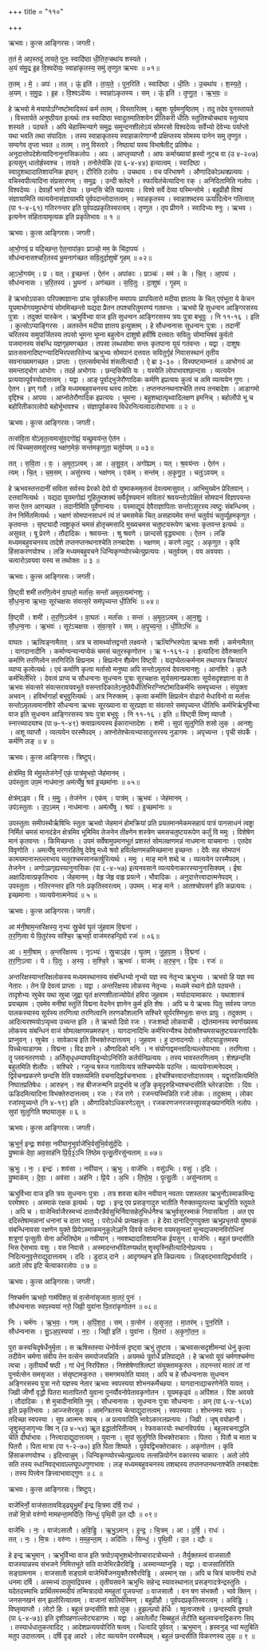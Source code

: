 +++
title = "११०"

+++


ऋभवः। कुत्स आङ्गिरसः। जगती।

त॒तं मे॒ अप॒स्तदु॑ तायते॒ पुनः॒ स्वादि॑ष्ठा धी॒तिरु॒चथा॑य शस्यते ।  
अ॒यं स॑मु॒द्र इ॒ह वि॒श्वदे॑व्यः॒ स्वाहा॑कृतस्य॒ समु॑ तृप्णुत ऋभवः ॥ ०१॥

त॒तम् । मे॒ । अपः॑ । तत् । ऊं॒ इति॑ । ता॒य॒ते॒ । पुन॒रिति॑ । स्वादि॑ष्ठा । धी॒तिः । उ॒चथा॑य । श॒स्य॒ते॒ ।  
अ॒यम् । स॒मु॒द्रः । इ॒ह । वि॒श्वऽदे॑व्यः । स्वाहा॑ऽकृतस्य । सम् । ऊं॒ इति॑ । तृ॒प्णु॒त॒ । ऋ॒भ॒वः॒ ॥

हे ऋभवो मे मयापोऽग्निष्टोमादिरूपं कर्म ततम् । विस्तारितम् । बहुशः पूर्वमनुष्ठितम् । तदु तदेव पुनस्तायते । विस्तार्यते अनुष्ठीयत इत्यर्थः तत्र स्वादिष्ठा स्वादुतमातिशयेन प्रीतिकरी धीतिः स्तुतिश्चोचथाय स्तुत्याय शस्यते । पठ्यते । अपि चेहास्मिन्यागे समुद्रः समुन्दनशीलोऽयं सोमरसो विश्वदेव्यः सर्वेभ्यो देवेभ्यः पर्याप्तो यथा भवति तथा संपादितः । तस्य स्वाहाकृतस्य स्वाहाकारेणाग्नौ प्रक्षिप्तस्य सोमस्य पानेन समु तृप्णुत । सम्यगेव तृप्ता भवत ॥ ततम् । तनु विस्तारे । निष्ठायां यस्य विभाषेतीट् प्रतिषेधः । अनुदात्तोपदेशेत्यादिनानुनासिकलोपः । अपः । आप्लृव्याप्तौ । आपः कर्माख्यायां ह्रस्वो नुट्च वा (उ ४-२०७) इत्यसुन् धातोर्ह्रस्वश्च । तायते । तनोतेर्यकि (पा ६-४-४४) इत्यात्वम् । स्वादिष्ठा । स्वादुशब्दादातिशायनिक इष्ठन् । टीरिति टलोपः । उचथाय । वच परिभाषणे । औणादिकोऽथक्प्रत्ययः । वचिस्वपीत्यादिना संप्रसारणम् । समुद्रः । उन्दी क्लेदने । स्फायितंचेत्यादिना रक् । अनिदितामिति नलोपः । विश्वदेव्यः । देवार्हो भागो देव्यः । छन्दसि चेति यप्रत्ययः । विश्वे सर्वे देव्या यस्मिन्सोमे । बहुव्रीहौ विश्वं संज्ञायामिति व्यत्ययेनासंज्ञायामपि पूर्वपदान्तोदात्तत्वम् । स्वाहकृतस्य । स्वाहाशब्दस्य ऊर्यादित्वेन गतित्वात् (पा १-४-६१) गतिरनन्तर इति पूर्वपदप्रकृतिस्वरत्वम् । तृप्णुत । तृप प्रीणने । स्वादिभ्यः श्नुः । ऋभव । इत्यनेन संहितायामृत्यक इति प्रकृतिभावः ॥ १ ॥

ऋभवः। कुत्स आङ्गिरसः। जगती।

आ॒भो॒गयं॒ प्र यदि॒च्छन्त॒ ऐत॒नापा॑काः॒ प्राञ्चो॒ मम॒ के चि॑दा॒पयः॑ ।  
सौध॑न्वनासश्चरि॒तस्य॑ भू॒मनाग॑च्छत सवि॒तुर्दा॒शुषो॑ गृ॒हम् ॥ ०२॥

आ॒ऽभो॒गय॑म् । प्र । यत् । इ॒च्छन्तः॑ । ऐत॑न । अपा॑काः । प्राञ्चः॑ । मम॑ । के । चि॒त् । आ॒पयः॑ ।  
सौध॑न्वनासः । च॒रि॒तस्य॑ । भू॒मना॑ । अग॑च्छत । स॒वि॒तुः । दा॒शुषः॑ । गृ॒हम् ॥

हे ऋभवोऽपाकाः परिपक्वज्ञानाः प्रांचः पूर्वकालीना ममापयः प्रापयितारो मदीया ज्ञातयः के चित् एवंभूता ये केचन यूयमाभोगयमुपभोग्यं सोममिच्छन्तो यद्यदा प्रैतन तपश्चरितुमरण्यं गतवन्तः । ऋभवो हि सुधन्वन आङ्गिरसस्य पुत्राः । तदुक्तं यास्केन । ऋभुर्विभ्वा वाज इति सुधन्वन आङ्गिरसस्य त्रयः पुत्रा बभूवुः । नि ११-१६ । इति । कुत्सोऽप्याङ्गिरसः । अतस्तेन मदीया ज्ञातय इत्युक्तम् । हे सौधन्वनासः सुधन्वनः पुत्राः । तदानीं चरितस्य समुपार्जितस्य तपसो भूमना भूम्ना बहुत्वेन दाशुषो हवींषि दत्तवतः सवितुः सोमाभिषवं कुर्वतो यजमानस्य संबन्धि यज्ञगृहमगच्छत । तपसा लब्धसोमाः सन्तः कृतपाना यूयं गतंवन्तः । यद्वा । दाशुषः प्रातःसवनादिष्टग्न्यादिभिरपसारितेभ्य ऋभुभ्यः सोमपानं दत्तवतः सवितुर्गृहं निवासस्थानं तृतीय सवनाख्यमगच्छत । प्राप्ताः । एतत्सर्वमार्भवं शंसतीत्यादौ । ऐ ब्रा ३-३० । विस्पष्टमाम्नातं ॥ आभोगयं आ समन्ताद्भोग आभोगः । तदर्ह अभोगयः । छन्दसिचेति यः । यस्येति लोपाभावश्छान्दसः । व्यत्ययेन प्रत्ययात्पूर्वस्योदात्तत्वम् । यद्वा । आङ् पूर्वाद्भुजेरौणादिकः कर्मणि इप्रत्ययः कुत्वं च अमि व्यत्ययेन गुणः । ऐतन । इण् गतौ । लङि मध्यमबहुवचनस्य थस्य तादेशः । तप्तनप्तनथनाश्चेति तस्य तनबादेशः । आडागमो वृद्दिश्च । आपयः । आप्नोतेरौणादिक इप्रत्ययः । भूमना । बहुशब्दात्पृथ्वादिलक्षण इमनिच् । बहोर्लोपो भू च बहोरितीकारलोपो बहोर्भूभावश्च । संज्ञापूर्वकस्य विधेरनित्यत्वादलोपाभावः ॥ २ ॥

ऋभवः। कुत्स आङ्गिरसः। जगती।

तत्स॑वि॒ता वो॑ऽमृत॒त्वमासु॑व॒दगो॑ह्यं॒ यच्छ्र॒वय॑न्त॒ ऐत॑न ।  
त्यं चि॑च्चम॒समसु॑रस्य॒ भक्ष॑ण॒मेकं॒ सन्त॑मकृणुता॒ चतु॑र्वयम् ॥ ०३॥

तत् । स॒वि॒ता । वः॒ । अ॒मृ॒त॒ऽत्वम् । आ । अ॒सु॒व॒त् । अगो॑ह्यम् । यत् । श्र॒वय॑न्तः । ऐत॑न ।  
त्यम् । चि॒त् । च॒म॒सम् । असु॑रस्य । भक्ष॑णम् । एक॑म् । सन्त॑म् । अ॒कृ॒णु॒त॒ । चतुः॑ऽवयम् ॥

हे ऋभवस्तत्तदानीं सविता सर्वस्य प्रेरको देवो वो युष्माकममृतत्वं देवत्वमासुवत् । आभिमुख्येन प्रेरितवान् । दत्तवानित्यर्थः । यद्यदा यूयमगोह्यं गूहितुमशक्यं सर्वैर्दृश्यमानं सवितारं श्रवयन्तोऽपेक्षितं सोमपानं विज्ञापयन्तः सन्त ऐतन आगच्छत । तदानीमिति पूर्वेणान्वयः । यस्माद्यूयं देवैराज्ञापिताः सन्तोऽसुरस्य त्वष्टुः संबन्धिनम् । तेन निर्मितमित्यर्थः । भक्षणं सोमपानसाधनं त्यं तं चमसमेकं चित् असहायमेव सन्तं चतुर्वयं चतुर्व्यूहमकृणुत । कृतवन्तः । सृष्ट्यादौ त्वष्ट्राकृतं चमसं होतृचमसादि मुख्यचमस चतुष्टयरूपेण ऋभवः कृतवन्त इत्यर्थः ॥ असुवत् । षू प्रेरणे । तौदादिकः । श्रवयन्तः । श्रु श्रवणे । छान्दसो वृद्ध्यभावः । ऐतन । लङि मध्यमबहुवचनस्य तादेशे तप्तनप्तनथनाश्चेति तनबादेशः । भक्षणम् । करणे ल्युट् । अकृणुत । कृवि हिंसाकरणयोश्च । लङि मध्यमबहुवचने धिन्विकृण्व्योरच्चेत्युप्रत्ययः । चतुर्वयम् । वय अवयवाः । चत्वारोऽवयवा यस्य स तथोक्तः ॥ ३ ॥

ऋभवः। कुत्स आङ्गिरसः। जगती।

वि॒ष्ट्वी शमी॑ तरणि॒त्वेन॑ वा॒घतो॒ मर्ता॑सः॒ सन्तो॑ अमृत॒त्वमा॑नशुः ।  
सौ॒ध॒न्व॒ना ऋ॒भवः॒ सूर॑चक्षसः संवत्स॒रे सम॑पृच्यन्त धी॒तिभिः॑ ॥ ०४॥

वि॒ष्ट्वी । शमी॑ । त॒र॒णि॒ऽत्वेन॑ । वा॒घतः॑ । मर्ता॑सः । सन्तः॑ । अ॒मृ॒त॒ऽत्वम् । आ॒न॒शुः॒ ।  
सौ॒ध॒न्व॒नाः । ऋ॒भवः॑ । सूर॑ऽचक्षसः । सं॒व॒त्स॒रे । सम् । अ॒पृ॒च्य॒न्त॒ । धी॒तिऽभिः॑ ॥

वाघतः । ऋत्विङ्नामैतत् । अत्र च सामर्थ्यात्तद्वन्तो लक्ष्यन्ते । ऋत्विग्भिरुपेता ऋभवः शमी । कर्मनामैतत् । यागदानादीनि । कर्माण्यन्यान्यप्येकं चमसं चतुरस्कृणोतन । ऋ १-१६१-२ । इत्यादिना देवैरुक्तानि कर्माणि तरणित्वेन तरणिरिति क्षिप्रनाम । क्षिप्रत्वेन शैघ्र्येण विष्ट्वी । यद्यप्येतत्कर्मनाम तथाप्यत्र क्रियापरं व्याप्य कृत्वेत्यर्थः । एवं कर्माणि कृत्वा मर्तासो मनुष्या अपि सन्तोऽमृतत्वं देवत्वमानशुः । आनशिरे । कृतैः कर्मभिर्लेभिरे । देवत्वं प्राप्य च सौधन्वनाः सुधन्वनः पुत्राः सूरचक्षसः सूर्यसमानप्रकाशाः सूर्यसदृशज्ञाना वा ते ऋभवः संवत्सरे संवत्सरावयवभूते वसन्तादिकालेऽनुष्ठेयैर्धीतिभिरग्निष्टोमादिकर्मभिः समपृच्यन्त । संयुक्ता अभवन् । हविर्भागार्हा बभूवुरित्यर्थः । अत्र निरुक्तम् । कृत्वा कर्माणि क्षिप्रत्वेन वोढारो मेधाविनो वा मर्तासः सन्तोऽमृतत्वमानशिरे सौधन्वना ऋभवः सूरख्याना वा सूरप्रज्ञा वा संवत्सरे समपृच्यन्त धीतिभिः कर्मभिर्ऋभुर्विभ्वा वाज इति सुधन्वन आङ्गिरसस्य त्रयः पुत्रा बभूवुः । नि ११-१६ । इति ॥ विष्ट्वी विष्णृ व्याप्तौ । स्नात्त्व्यादयश्च (पा ७-१-४९) क्त्वाप्रत्ययस्य ईकारान्तादेशः । शमी । सुपां सुलुगिति शसो लुक् । आनशुः । अशू व्याप्तौ । व्यत्ययेन परस्मैपदम् । अश्नोतेश्चेत्यभ्यासादुत्तरस्य नुडागमः । अपृच्यन्त । पृची संपर्के । कर्मणि लङ् ॥ ४ ॥

ऋभवः। कुत्स आङ्गिरसः। त्रिष्टुप्।

क्षेत्र॑मिव॒ वि म॑मु॒स्तेज॑नेनँ॒ एकं॒ पात्र॑मृ॒भवो॒ जेह॑मानम् ।  
उप॑स्तुता उप॒मं नाध॑माना॒ अम॑र्त्येषु॒ श्रव॑ इ॒च्छमा॑नाः ॥ ०५॥

क्षेत्र॑म्ऽइव । वि । म॒मुः॒ । तेज॑नेन । एक॑म् । पात्र॑म् । ऋ॒भवः॑ । जेह॑मानम् ।  
उप॑ऽस्तुताः । उ॒प॒ऽमम् । नाध॑मानाः । अम॑र्त्येषु । श्रवः॑ । इ॒च्छमा॑नाः ॥

उपस्तुताः समीपस्थैर्ऋषिभिः स्तुता ऋभवो जेहमानं होमक्रियां प्रति प्रयतमानमेकमसहायं पात्रं पानसाधनं त्वष्ट्रा निर्मितं चमसं मानदंडेन क्षेत्रमिव भूमिमिव तेजनेन तीक्ष्णेन शस्त्रेण चमसचतुष्टयरूपेण कर्तुं वि ममुः । विशेषेण मानं कृतवन्तः । किमिच्छन्तः । उपमं सर्वेषामुपमानभूतं प्रशस्तं सोमलक्षणमन्नं नाधमाना याचमानाः । एतदेव विवृणोति । अमर्त्येषु मरणरहितेषु देवेषु मध्ये श्रवो हविर्लक्षणमन्नमिच्छमाना इच्छन्तः । देवैः सह सोमपानं कामयमानास्तल्लाभाय चतुरश्चमसानकार्षुरित्यर्थः । ममुः । माङ् माने शब्दे च । व्यत्ययेन परस्मैपदम् । तेजनेन । अणोऽप्रगृह्यस्यानुनासिकः (पा ८-४-५७) इत्यनवसाने व्यत्ययेनाकारस्यानुनासिक्यम् । ईषा अक्षादित्वात्प्रकृतिभावः । जेहमानम् । वेहृ जेहृ वाहृ प्रयत्ने । भौवादिकः । अनुदात्तेत्त्वादात्मनेपदम् । उपस्तुताः । गतिरनन्तर इति गतेः प्रकृतिस्वरत्वम् । उपमम् । माङ् माने । आतश्चोपसर्ग इति कप्रत्ययः । इच्छमानाः । व्यत्ययेनात्मनेपदं ॥ ५ ॥

ऋभवः। कुत्स आङ्गिरसः। जगती।

आ म॑नी॒षाम॒न्तरि॑क्षस्य॒ नृभ्यः॑ स्रु॒चेव॑ घृ॒तं जु॑हवाम वि॒द्मना॑ ।  
त॒र॒णि॒त्वा ये पि॒तुर॑स्य सश्चि॒र ऋ॒भवो॒ वाज॑मरुहन्दि॒वो रजः॑ ॥ ०६॥

आ । म॒नी॒षाम् । अ॒न्तरि॑क्षस्य । नृऽभ्यः॑ । स्रु॒चाऽइ॑व । घृ॒तम् । जु॒ह॒वा॒म॒ । वि॒द्मना॑ ।  
त॒र॒णि॒ऽत्वा । ये । पि॒तुः । अ॒स्य॒ । स॒श्चि॒रे । ऋ॒भवः॑ । वाज॑म् । अ॒रु॒ह॒न् । दि॒वः । रजः॑ ॥

अन्तरिक्षस्यान्तरिक्षलोकस्य मध्यमस्थानस्य संबन्धिभ्यो नृभ्यो यज्ञ स्य नेतृभ्य ऋभुभ्यः । ऋभवो हि यज्ञ स्य नेतारः । तेन हि देवत्वं प्राप्ताः । यद्वा । अन्तरिक्षस्य लोकस्य नेतृभ्यः । मध्यमे स्थाने ह्येते पठ्यन्ते । तादृशेभ्यः स्रुचेव यथा स्रुचा जुह्वा घृतं क्षरणशीलाज्योपेतं हविरा जुहवाम । मर्यादायामाकारः । यथाशास्त्रं प्रयच्छाम । एवमेव मनीषां स्तुतिं विद्मना वेदनेन ज्ञानेन कुर्म इति शेषः । अपि च ये ऋभवः पितुः सर्वस्य जगतः पालकस्यास्य सूर्यस्य तरणित्वा तरणित्वानि तरणकौशलानि सश्चिरे सूर्यरश्मिभूताः सन्तः प्रापुः । तदुक्तम् । आदित्यरश्मयोऽप्यृभव उच्यन्त इति । ते ऋभवो दिवो रजः । रजःशब्दो लोकवाची । द्योतमानस्य स्वर्गाख्यस्य लोकस्य संबन्धिनं वाजं सोमलक्षणमन्नमरुहन् । यागदानादिभिः कर्मभिरन्यैश्च देवोक्तैश्चमसचतुष्टयकरणादिकैः प्राप्नुवन् । स्रुचेव । सावेकाच इति विभक्तेरुदात्तत्वम् । जुहवाम । हु दानादनयोः । लोट्याडुत्तमस्य पिच्चेत्याडागमः । विद्मना । विद ज्ञाने । औणादिको मनिः । न संयोगाद्वमन्तादित्यल्लोपाभावः । तरणित्वा । तॄ प्लवनतरणयोः । अर्तिसृधृधम्यश्यवितॄभ्योऽनिरिति कर्तर्यनिप्रत्ययः । तस्य भावस्तरणित्वम् । शेश्छन्दसि बहुलमिति शेर्लोपः । सश्चिरे । ग्जुन्च षस्ज गतावित्यत्र सश्चिमप्येके पठन्ति । व्यत्ययेनात्मनेपदम् । द्विर्वचनप्रकरणे छन्दसि वेति वक्तव्यमिति वचनाद्द्विर्वचनाभावः । इरेचश्चित्त्वादन्तोदात्तत्वम् । यद्वृत्तान्नित्यमिति निघातप्रतिषेधः । आरुहन् । रुह बीजजन्मनि प्रादुर्भावे च लुङि कृमृदृरुहिभ्यश्चन्दसीति च्लेरङादेशः । दिवः । ऊडिदमित्यादिना विभक्तेरुदात्तत्वम् । रजः । रंज रागे । रजन्त्यस्मिन्निति रजो लोकः । तदुक्तम् । लोका रजांस्युच्यन्ते (नि ४-१९) इति । औणादिकोऽधिकरणेऽसुन् । रजकरणजनरजस्सूपसङ्ख्यानमिति नलोपः । सुपां सुलुगिति षष्ठ्यालुक् ॥ ६ ॥

ऋभवः। कुत्स आङ्गिरसः। जगती।

ऋ॒भुर्न॒ इन्द्रः॒ शव॑सा॒ नवी॑यानृ॒भुर्वाजे॑भि॒र्वसु॑भि॒र्वसु॑र्द॒दिः ।  
यु॒ष्माकं॑ देवा॒ अव॒साह॑नि प्रि॒ये॒३॒॑ऽभि ति॑ष्ठेम पृत्सु॒तीरसु॑न्वताम् ॥ ०७॥

ऋ॒भुः । नः॒ । इन्द्रः॑ । शव॑सा । नवी॑यान् । ऋ॒भुः । वाजे॑भिः । वसु॑ऽभिः । वसुः॑ । द॒दिः ।  
यु॒ष्माक॑म् । दे॒वाः॒ । अव॑सा । अह॑नि । प्रि॒ये । अ॒भि । ति॒ष्ठे॒म॒ । पृ॒त्सु॒तीः । असु॑न्वताम् ॥

ऋभुर्विभ्वा वाज इति त्रयः सुधन्वनः पुत्राः । तत्र शवसा बलेन नवीयान् नवतरः पशस्ततर ऋभुर्नोऽस्माकमिन्द्रः परमेश्वरः । अस्माकं रक्षक इत्यर्थः । यद्वा । इन्द्र एव प्रसङ्गादुरु भातीति नैरुक्तव्युत्पत्त्या ऋभुरिति स्तूयते । अपि च । वाजेभिर्वाजैरस्मभ्यं दातव्यैरन्नैर्वसुभिर्निवासहेतुभिर्धनैश्च ऋभुर्वसुरस्माकं निवासयिता । अत एव ददिस्तेषामन्नानां धनानां च दाता भवतु । परोऽर्धर्चः प्रत्यक्षकृतः । हे देवा दानादिगुणयुक्ता ऋभुप्रभृतयो युष्माकं संबन्धिनावसा रक्षणेन युक्ते प्रियेऽस्माकमनुकूलेऽहनि दिवसे वर्तमाना वयमसुन्वतां सुन्वद्यजमानविरोधिनां शत्रूणां पृत्सुतीः सेना अभितिष्ठेम ॥ नवीयान् । नवशब्दादातिशायनिक ईयसुन् । वाजेभिः । बहुलं छन्दसीति भिस ऐसभावः वसुः । वस निवासे । अस्मादन्तर्भावितण्यर्थात् शॄस्वृस्निहीत्यादिनोप्रत्ययः । निदित्यनुवृत्तेराद्युदात्तत्वम् । ददिः । डुदाञ् दाने । आदृगमहन इति किप्रत्ययः । लिड्वद्भावाद्द्विर्भावादि । आतो लोप इटि चेत्याकारलोपः ॥ ७ ॥

ऋभवः। कुत्स आङ्गिरसः। जगती।

निश्चर्म॑ण ऋभवो॒ गाम॑पिंशत॒ सं व॒त्सेना॑सृजता मा॒तरं॒ पुनः॑ ।  
सौध॑न्वनासः स्वप॒स्यया॑ नरो॒ जिव्री॒ युवा॑ना पि॒तरा॑कृणोतन ॥ ०८॥

निः । चर्म॑णः । ऋ॒भ॒वः॒ । गाम् । अ॒पिं॒श॒त॒ । सम् । व॒त्सेन॑ । अ॒सृ॒ज॒त॒ । मा॒तर॑म् । पुन॒रिति॑ ।  
सौध॑न्वनासः । सु॒ऽअ॒प॒स्यया॑ । न॒रः॒ । जिव्री॒ इति॑ । युवा॑ना । पि॒तरा॑ । अ॒कृ॒णो॒त॒न॒ ॥

पुरा कस्यचिदृषेर्धेनुर्मृता । स ऋषिस्तस्या धेनोर्वत्सं दृष्ट्वा ऋभुं तुष्टाव । ऋभवसत्सदृशीमन्यां धेनुं कृत्वा तदीयेन चर्मणा संवीय तेन वत्सेन समयोजयन्निति । अयमर्थः पूर्वार्धे प्रतिपाद्यते । हे ऋभवो यूयं चर्मणश्चर्मणा त्वचा । तृतीयार्थे षष्ठी । गां धेनुं निरपिंशत । निश्शेषेणाश्लिष्टां संयुक्तामकुरुत । तदनन्तरं मातरं तां गां पुनर्वत्सेन समसृजत । संसृष्टामकुरुत । समगमयतेति यावत् । अपि च हे सौधन्वनासः सुधन्वन अङ्गिरसस्य पुत्रा नरो यज्ञस्य नेतार ऋभवः स्वपस्यया शोभनकर्मेच्छया । यागदानाद्याचरणेनेति यावत् । जिव्री जीर्णौ वृद्धौ पितरा मातापितरौ युवाना पुनर्यौवनोपेतावकृणोतन । यूयमकृढ्वं ॥ अपिंशत । पिश अवयवे । तौदादिकः । शे मुचादीनामिति नुम् । सौधन्वनासः । सुधन्वनः पुत्राः सौधन्वनाः । अन् (पा ६-४-१६७) इति प्रकृतिभावः । आज्जसेरसुक् । आमन्त्रितस्य चेत्याद्युदात्तत्वम् । स्वपस्यया । शोभनमपः स्वपः । तदिच्छा स्वपस्या । सुप आत्मनः क्यच् । अ प्रत्ययादिति भावेऽकारलप्रत्ययः । जिव्री । जॄष् वयोहानौ । जॄशॄस्तॄजागृभ्यः क्वि न् (उ ४-५४) ऋूत इद्धातोरितीत्वम् । रेफवकारयोः स्थानविपर्ययः । बहुलवचनाद्धलि चेति दीर्घाभावः । नित्त्वादाद्युदात्तत्वम् । युवाना । सुपां सुलुगिति विभक्तेराकारः । पितरा । पितौ च माता च पितरौ । पिता मात्रा (पा १-२-७०) इति पिता शिष्यते । पूर्ववद्विभक्तेराकारः । अकृणोतन । कृवि हिंसाकरणयोश्च । इदित्त्वान्नुम् । धिन्विकृण्व्योरच्चेत्युप्रत्ययः तत्सन्नियोगेन वकारस्य चाकारः । अतो लोपे सति तस्य स्धानिवद्भावाल्लघूपधगुणाभावः । लङ् मध्यमबहुवचनस्य तशब्दस्य तप्तनप्तनथनाश्चेति तनबादेशः । तस्य पित्त्वेन ङित्त्वाभावाद्गुणः ॥ ८ ॥

ऋभवः। कुत्स आङ्गिरसः। त्रिष्टुप्।

वाजे॑भिर्नो॒ वाज॑सातावविड्ढ्यृभु॒माँ इ॑न्द्र चि॒त्रमा द॑र्षि॒ राधः॑ ।  
तन्नो॑ मि॒त्रो वरु॑णो मामहन्ता॒मदि॑तिः॒ सिन्धुः॑ पृथि॒वी उ॒त द्यौः ॥ ०९॥

वाजे॑भिः । नः॒ । वाज॑ऽसातौ । अ॒वि॒ड्ढि॒ । ऋ॒भु॒ऽमान् । इ॒न्द्र॒ । चि॒त्रम् । आ । द॒र्षि॒ । राधः॑ ।  
तत् । नः॒ । मि॒त्रः । वरु॑णः । म॒म॒ह॒न्ता॒म् । अदि॑तिः । सिन्धुः॑ । पृ॒थि॒वी । उ॒त । द्यौः ॥

हे इन्द्र ऋभुमान् । ऋभुर्विभ्वा वाज इति त्रयोऽप्यृभुशब्देनोपचारादत्रोच्यन्ते । तैर्युक्तस्त्वं वाजसातौ वाजस्यान्नस्य संभजने निमित्तभूते सति वाजेभिरन्नैरविड्ढि । अस्मान्व्याप्नुहि । यद्वा । वाजसातिरिति सङ्ग्रामनाम । वाजसातौ सङ्ग्रामे वाजेभिर्वेजनयुक्तैरश्वैरविड्ढि । अस्मान् रक्ष । अपि च चित्रं चायनीयं राधो धनमा दर्षि । अस्मभ्यं दातुमाद्रियस्व । तृतीयसवने ऋभुभिः सहेन्द्र स्यावस्थानात् प्रसङ्गादत्रेन्द्रस्तुतिः । यदेतदस्माभिः प्रार्थितमस्मदीयं तन्मित्रादयो ममहुतां पूजयन्तां ॥ वाजसातौ । वन षण संभक्तौ । भावे क्तिन् । जनसनखनं सन् झलोरित्यात्वम् । वाजानां सातिर्यस्मिन् । बहुव्रीहौ । पूर्वपदप्रकृतिस्वरत्वम् । अविड्ढि । विष्लृव्याप्तौ । लोटो हिः । बहुलं छन्दसीति शपो लुक् । हुझल्छ्यो हेर्धिः । ष्वुत्वजश्त्वे । छन्दस्यपि दृश्यते (पा ६-४-७३) इति दृशीग्रहणाल्लोट्यडागमः । यद्वा । अवतेर्लोट सिब्बहुलं लेटीति बहुलवचनाद्विकरणः सिप् । तस्यार्धधातुकत्वादिट् । आदेशप्रत्यययोरिति षत्वम् । धित्वादि पूर्ववत् । ऋभुमान् । ह्रस्वनुड् भ्यां मतुबिति मतुप उदात्तत्वम् । दर्षि दृङ् आदरे । लोट व्यत्ययेन परस्मैपदम् । बहुलं छन्दसीति विकरणस्य लुक् ॥ ९ ॥